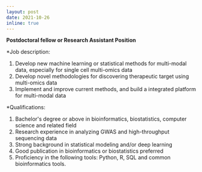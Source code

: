 ```yaml
---
layout: post
date: 2021-10-26
inline: true
---
```


**Postdoctoral fellow or Research Assistant Position**


*Job description: 
1. Develop new machine learning or statistical methods for multi-modal data, especially for single cell multi-omics data
2. Develop novel methodologies for discovering therapeutic target using multi-omics data
3. Implement and improve current methods, and build a integrated platform for multi-modal data

*Qualifications: 
1. Bachelor's degree or above in bioinformatics, biostatistics, computer science and related field
2. Research experience in analyzing GWAS and high-throughput sequencing data 
3. Strong background in statistical modeling and/or deep learning
4. Good publication in bioinformatics or biostatistics preferred
5. Proficiency in the following tools: Python, R, SQL and common bioinformatics tools. 
